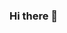 ### Hi there 👋

<!--
**omonmunduz/omonmunduz** is a ✨ _special_ ✨ repository because its `README.md` (this file) appears on your GitHub profile.

Here are some ideas to get you started:

- 🔭 I’m currently working on ... Freelance projects
- 🌱 I’m currently learning ...  Serverless functions
- 👯 I’m looking to collaborate on ... any interesting JAMstack prjoject :)
- 🤔 I’m looking for help with ... Common Crawl
- 💬 Ask me about ...  converting your existing project to JAMstack
- 📫 How to reach me: ... omurbekn@gmail.com
- 😄 Pronouns: ... He/Him
- ⚡ Fun fact: ...  In Switzerland it is illegal to own just one guinea pig
-->
